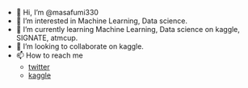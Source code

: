 - 👋 Hi, I’m @masafumi330
- 👀 I’m interested in Machine Learning, Data science.
- 🌱 I’m currently learning Machine Learning, Data science on kaggle, SIGNATE, atmcup.
- 💞️ I’m looking to collaborate on kaggle.
- 📫 How to reach me 
  - [twitter](https://twitter.com/masafumi330)
  - [kaggle](https://www.kaggle.com/masafumimisawa)

<!---
masafumi330/masafumi330 is a ✨ special ✨ repository because its `README.md` (this file) appears on your GitHub profile.
You can click the Preview link to take a look at your changes.
--->
